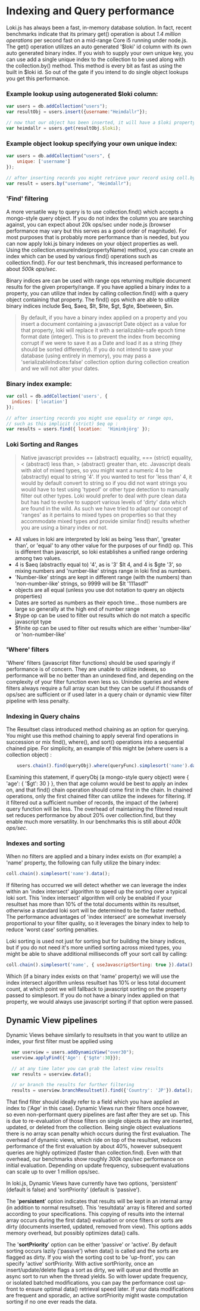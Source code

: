 # Indexing and Query performance

Loki.js has always been a fast, in-memory database solution.  In fact, recent benchmarks indicate that its primary get() operation is about _1.4 million operations_ per second fast on a mid-range Core i5 running under node.js.  The get() operation utilizes an auto generated '$loki' id column with its own auto generated binary index. If you wish to supply your own unique key, you can use add a single unique index to the collection to be used along with the collection.by() method.  This method is every bit as fast as using the built in $loki id.  So out of the gate if you intend to do single object lookups you get this performance.

### Example lookup using autogenerated $loki column: 

```javascript
var users = db.addCollection("users");
var resultObj = users.insert({username:"Heimdallr"});

// now that our object has been inserted, it will have a $loki property added onto it
var heimdallr = users.get(resultObj.$loki);
```

### Example object lookup specifying your own unique index:

```javascript
var users = db.addCollection("users", {
    unique: ['username']
});

// after inserting records you might retrieve your record using coll.by() 
var result = users.by("username", "Heimdallr");
```

### 'Find' filtering

A more versatile way to query is to use collection.find() which accepts a mongo-style query object.  If you do not index the column you are searching against, you can expect about 20k ops/sec under node.js (browser performance may vary but this serves as a good order of magnitude).  For most purposes that is probably more performance than is needed, but you can now apply loki.js binary indexes on your object properties as well.  Using the collection.ensureIndex(propertyName) method, you can create an index which can be used by various find() operations such as collection.find().   For our test benchmark, this increased performance to about _500k ops/sec_.

Binary indices are can be used with range ops returning multiple document results for the given property/range.  If you have applied a binary index to a property, you can utilize that index by calling collection.find() with a query object containing that property.  The find() ops which are able to utilize binary indices include $eq, $aeq, $lt, $lte, $gt, $gte, $between, $in.

> By default, if you have a binary index applied on a property and you insert a document containing a javascript Date object as a value for that property, loki will replace it with a serializable-safe epoch time format date (integer).  This is to prevent the index from becoming corrupt if we were to save it as a Date and load it as a string (they should be sorted differently).  If you do not intend to save your database (using entirely in memory), you may pass a 'serializableIndices:false' collection option during collection creation and we will not alter your dates.  

### Binary index example: 

```javascript
var coll = db.addCollection('users', {
  indices: ['location']
});

// after inserting records you might use equality or range ops,
// such as this implicit (strict) $eq op :
var results = users.find({ location:  'Himinbjörg' });
```

### Loki Sorting and Ranges

> Native javascript provides == (abstract) equality, === (strict) equality, < (abstract) less than, > (abstract) greater than, etc.  Javascript deals with alot of mixed types, so you might want a numeric 4 to be (abstractly) equal to string '4'.  If you wanted to test for 'less than' 4, it would by default convert to string so if you did not want strings you would have to test using 'typeof' or other type detection to manually filter out other types.
Loki would prefer to deal with pure clean data but has had to evolve to support various levels of 'dirty' data which are found in the wild.  As such we have tried to adapt our concept of 'ranges' as it pertains to mixed types on properties so that they accommodate mixed types and provide similar find() results whether you are using a binary index or not. 

- All values in loki are interpreted by loki as being 'less than', 'greater than', or 'equal' to any other value for the purposes of our find() op.  This is different than javascript, so loki establishes a unified range ordering among two values.
- 4 is $aeq (abstractly equal to) '4', as is '3' $lt 4, and 4 is $gte '3', so mixing numbers and 'number-like' strings range in loki find as numbers.
- 'Number-like' strings are kept in different range (with the numbers) than 'non-number-like' strings, so 9999 will be $lt '111asdf"
- objects are all equal (unless you use dot notation to query an objects properties)
- Dates are sorted as numbers as their epoch time... those numbers are large so generally at the high end of number range
- $type op can be used to filter out results which do not match a specific javascript type
- $finite op can be used to filter out results which are either 'number-like' or 'non-number-like'

### 'Where' filters

'Where' filters (javascript filter functions) should be used sparingly if performance is of concern.  They are unable to utilize indexes, so performance will be no better than an unindexed find, and depending on the complexity of your filter function even less so.  Unindex queries and where filters always require a full array scan but they can be useful if thousands of ops/sec are sufficient or if used later in a query chain or dynamic view filter pipeline with less penalty.

### Indexing in Query chains

The Resultset class introduced method chaining as an option for querying.  You might use this method chaining to apply several find operations in succession or mix find(), where(), and sort() operations into a sequential chained pipe.  For simplicity, an example of this might be (where users is a collection object) :

```javascript
    users.chain().find(queryObj).where(queryFunc).simplesort('name').data();
```

Examining this statement, if queryObj (a mongo-style query object) were { 'age': { '$gt': 30 } }, then that age column would be best to apply an index on, and that find() chain operation should come first in the chain.  In chained operations, only the first chained filter can utilize the indexes for filtering.  If it filtered out a sufficient number of records, the impact of the (where) query function will be less.  The overhead of maintaining the filtered result set reduces performance by about 20% over collection.find, but they enable much more versatility.  In our benchmarks this is still about _400k ops/sec_.

### Indexes and sorting

When no filters are applied and a binary index exists on (for example) a 'name' property, the following can fully utilize the binary index: 

```javascript
coll.chain().simplesort('name').data();
```

If filtering has occurred we will detect whether we can leverage the index within an 'index intersect' algorithm to speed up the sorting over a typical loki sort.  This 'index intersect' algorithm will only be enabled if your resultset has more than 10% of the total documents within its resultset, otherwise a standard loki sort will be determined to be the faster method.  The performance advantages of 'index intersect' are somewhat inversely proportional to your filter quality, so it leverages the binary index to help to reduce 'worst case' sorting penalties.

Loki sorting is used not just for sorting but for building the binary indices, but if you do not need it's more unified sorting across mixed types, you might be able to shave additional milliseconds off your sort call by calling: 

```javascript
coll.chain().simplesort('name', { useJavascriptSorting: true }).data();
```

Which (if a binary index exists on that 'name' property) we will use the index intersect algorithm unless resultset has 10% or less total document count, at which point we will fallback to javascript sorting on the property passed to simplesort. If you do not have a binary index applied on that property, we would always use javascript sorting if that option were passed.

## Dynamic View pipelines

Dynamic Views behave similarly to resultsets in that you want to utilize an index, your first filter must be applied using

```javascript
  var userview = users.addDynamicView("over30");
  userview.applyFind({'Age': {'$gte':30}});

  // at any time later you can grab the latest view results
  var results = userview.data();

  // or branch the results for further filtering
  results = userview.branchResultset().find({'Country': 'JP'}).data();
```

That find filter should ideally refer to a field which you have applied an index to ('Age' in this case).  Dynamic Views run their filters once however, so even non-performant query pipelines are fast after they are set up.  This is due to re-evaluation of those filters on single objects as they are inserted, updated, or deleted from the collection.  Being single object evaluations there is no array scan penalty which occurs during the first evaluation. The overhead of dynamic views, which ride on top of the resultset, reduces performance of the first evaluation by about 40%, however subsequent queries are highly optimized (faster than collection.find).  Even with that overhead, our benchmarks show roughly _300k ops/sec_ performance on initial evaluation. Depending on update frequency, subsequent evaluations can scale up to over 1 million ops/sec.

In loki.js, Dynamic Views have currently have two options, 'persistent' (default is false) and 'sortPriority' (default is 'passive').  

The '**persistent**' option indicates that results will be kept in an internal array (in addition to normal resultset). This 'resultdata' array is filtered and sorted according to your specifications.  This copying of results into the internal array occurs during the first data() evaluation or once filters or sorts are dirty (documents inserted, updated, removed from view).  This options adds memory overhead, but possibly optimizes data() calls.  

The '**sortPriority**' option can be either 'passive' or 'active'.  By default sorting occurs lazily ('passive') when data() is called and the sorts are flagged as dirty.  If you wish the sorting cost to be 'up-front', you can specify 'active' sortPriority.  With active sortPriority, once an insert/update/delete flags a sort as dirty, we will queue and throttle an async sort to run when the thread yields.  So with lower update frequency, or isolated batched modifications, you can pay the performance cost up-front to ensure optimal data() retrieval speed later.  If your data modifications are frequent and sporadic, an active sortPriority might waste computation sorting if no one ever reads the data.